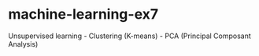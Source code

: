 # machine-learning-ex7
Unsupervised learning - Clustering (K-means) - PCA (Principal Composant Analysis)
